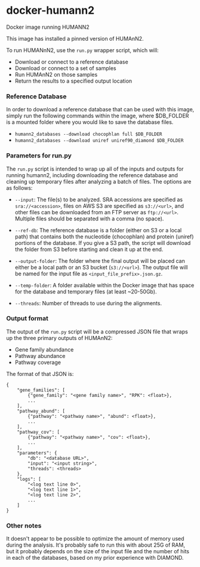 # docker-humann2
Docker image running HUMANN2

This image has installed a pinned version of HUMAnN2. 


To run HUMANnN2, use the `run.py` wrapper script, which will:

  * Download or connect to a reference database
  * Download or connect to a set of samples
  * Run HUMAnN2 on those samples
  * Return the results to a specified output location


### Reference Database

In order to download a reference database that can be used with this image, 
simply run the following commands within the image, where $DB_FOLDER is a 
mounted folder where you would like to save the database files.

  * `humann2_databases --download chocophlan full $DB_FOLDER`
  * `humann2_databases --download uniref uniref90_diamond $DB_FOLDER`

### Parameters for run.py

The `run.py` script is intended to wrap up all of the inputs and outputs for 
running humann2, including downloading the reference database and cleaning
up temporary files after analyzing a batch of files. The options are as 
follows: 


  * `--input`: The file(s) to be analyzed. SRA accessions are specified as 
  `sra://<accession>`, files on AWS S3 are specified as `s3://<url>`, and
  other files can be downloaded from an FTP server as `ftp://<url>`. 
  Multiple files should be separated with a comma (no space). 

  * `--ref-db`: The reference database is a folder (either on S3 or a local
  path) that contains both the nucleotide (chocophlan) and protein (uniref) 
  portions of the database. If you give a S3 path, the script will download 
  the folder from S3 before starting and clean it up at the end.

  * `--output-folder`: The folder where the final output will be placed can
  either be a local path or an S3 bucket (`s3://<url>`). The output file 
  will be named for the input file as `<input_file_prefix>.json.gz`.

  * `--temp-folder`: A folder available within the Docker image that has 
  space for the database and temporary files (at least ~20-50Gb).

  * `--threads`: Number of threads to use during the alignments. 

### Output format

The output of the `run.py` script will be a compressed JSON file that wraps
up the three primary outputs of HUMAnN2:

  * Gene family abundance
  * Pathway abundance
  * Pathway coverage

The format of that JSON is:

```
{
	"gene_families": [
		{"gene_family": "<gene family name>", "RPK": <float>},
		...
	],
	"pathway_abund": [
		{"pathway": "<pathway name>", "abund": <float>},
		...
	],
	"pathway_cov": [
		{"pathway": "<pathway name>", "cov": <float>},
		...
	],
	"parameters": {
		"db": "<database URL>",
		"input": "<input string>",
		"threads": <threads>
	},
	"logs": [
		"<log text line 0>",
		"<log text line 1>",
		"<log text line 2>",
		...
	]
}
```

### Other notes

It doesn't appear to be possible to optimize the amount of memory used during
the analysis. It's probably safe to run this with about 25G of RAM, but it 
probably depends on the size of the input file and the number of hits in each
of the databases, based on my prior experience with DIAMOND.
